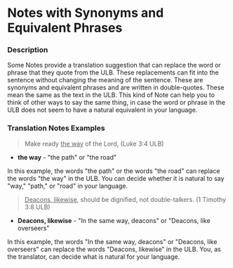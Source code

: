 # Notes with Synonyms and Equivalent Phrases #

### Description

Some Notes provide a translation suggestion that can replace the word or phrase that they quote from the ULB. These replacements can fit into the sentence without changing the meaning of the sentence.  These are synonyms and equivalent phrases and are written in double-quotes. These mean the same as the text in the ULB. This kind of Note can help you to think of other ways to say the same thing, in case the word or phrase in the ULB does not seem to have a natural equivalent in your language.

### Translation Notes Examples

> Make ready <u>the way</u> of the Lord, (Luke 3:4 ULB)

* **the way**  - "the path" or "the road"

In this example, the words "the path" or the words "the road" can replace the words "the way" in the ULB. You can decide whether it is natural to say "way," "path," or "road" in your language.

> <u>Deacons, likewise</u>, should be dignified, not double-talkers. (1 Timothy 3:8 ULB)

* **Deacons, likewise**  - "In the same way, deacons" or "Deacons, like overseers"

In this example, the words "In the same way, deacons" or "Deacons, like overseers" can replace the words "Deacons, likewise" in the ULB. You, as the translator, can decide what is natural for your language.